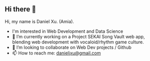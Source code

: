 ## Hi there 👋

<!--
**AmiaCodes/AmiaCodes** is a ✨ _special_ ✨ repository because its `README.md` (this file) appears on your GitHub profile.


-->


Hi, my name is Daniel Xu.  (Amia).
- I'm interested in Web Development and Data Science
- 🔭 I’m currently working on a Project SEKAI Song Vault web app, blending web development with vocaloid/rhythm game culture. 
- 👯 I’m looking to collaborate on Web Dev projects / Github
- 📫 How to reach me: danieljxu@gmail.com
